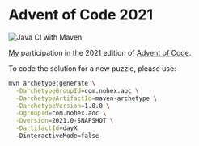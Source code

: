 # Advent of Code 2021

![Java CI with Maven](https://github.com/0hex/advent_of_code_2021/workflows/Maven%20CI/badge.svg)

[My](https://github.com/0hex) participation in the 2021 edition of [Advent of Code](https://adventofcode.com/2021/).

To code the solution for a new puzzle, please use:
```bash
mvn archetype:generate \
  -DarchetypeGroupId=com.nohex.aoc \
  -DarchetypeArtifactId=maven-archetype \
  -DarchetypeVersion=1.0.0 \
  -DgroupId=com.nohex.aoc \
  -Dversion=2021.0-SNAPSHOT \
  -DartifactId=dayX
  -DinteractiveMode=false
```
